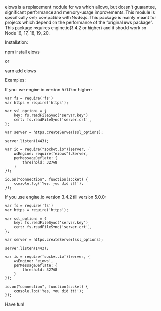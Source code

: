 eiows is a replacement module for ws which allows, but doesn't guarantee, significant performance and memory-usage improvements. This module is specifically only compatible with Node.js.
This package is mainly meant for projects which depend on the performance of the “original uws package”. This package requires engine.io(3.4.2 or higher) and it should work on Node 16, 17, 18, 19, 20.

Installation:

npm install eiows

or

yarn add eiows


Examples:

If you use engine.io version 5.0.0 or higher:

    var fs = require('fs');
    var https = require('https');

    var ssl_options = {
        key: fs.readFileSync('server.key'),
        cert: fs.readFileSync('server.crt'),
    };

    var server = https.createServer(ssl_options);

    server.listen(1443);

    var io = require("socket.io")(server, {
        wsEngine: require("eiows").Server,
        perMessageDeflate: {
            threshold: 32768
        }
    });

    io.on("connection", function(socket) {
        console.log('Yes, you did it!');
    });

If you use engine.io version 3.4.2 till version 5.0.0:

    var fs = require('fs');
    var https = require('https');

    var ssl_options = {
        key: fs.readFileSync('server.key'),
        cert: fs.readFileSync('server.crt'),
    };

    var server = https.createServer(ssl_options);

    server.listen(1443);

    var io = require("socket.io")(server, {
        wsEngine: 'eiows',
        perMessageDeflate: {
            threshold: 32768
        }
    });

    io.on("connection", function(socket) {
        console.log('Yes, you did it!');
    });

Have fun!
